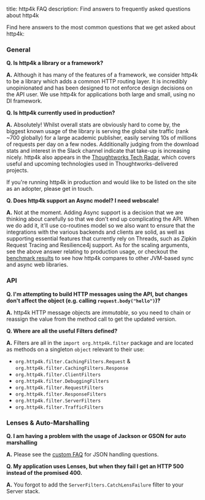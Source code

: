 title: http4k FAQ
description: Find answers to frequently asked questions about http4k

Find here answers to the most common questions that we get asked about http4k:

### General
**Q. Is http4k a library or a framework?**

**A.** Although it has many of the features of a framework, we consider http4k to be a library which adds a common HTTP routing layer. It is incredibly unopinionated and has been designed to not enforce design decisions on the API user. We use http4k for applications both large and small, using no DI framework.

**Q. Is http4k currently used in production?**

**A.** Absolutely! Whilst overall stats are obviously hard to come by, the biggest known usage of the library is serving the global site traffic (rank ~700 globally) for a large academic publisher, easily serving 10s of millions of requests per day on a few nodes. Additionally judging from the download stats and interest in the Slack channel indicate that take-up is increasing nicely. http4k also appears in the [Thoughtworks Tech Radar](https://www.thoughtworks.com/radar/languages-and-frameworks/http4k), which covers useful and upcoming technologies used in Thoughtworks-delivered projects.

If you're running http4k in production and would like to be listed on the site as an adopter, please get in touch.

**Q. Does http4k support an Async model? I need webscale!**

**A.** Not at the moment. Adding Async support is a decision that we are thinking about carefully so that we don't end up complicating the API. When we do add it, it'll use co-routines model so we also want to ensure that the integrations with the various backends and clients are solid, as well as supporting essential features that currently rely on Threads, such as Zipkin Request Tracing and Resilience4j support. As for the scaling arguments, see the above answer relating to production usage, or checkout the [benchmark results](/performance/) to see how http4k compares to other JVM-based sync and async web libraries.

### API
**Q. I'm attempting to build HTTP messages using the API, but changes don't affect the object (e.g. calling `request.body("hello")`)?**

**A.** http4k HTTP message objects are *immutable*, so you need to chain or reassign the value from the method call to get the updated version.

**Q. Where are all the useful Filters defined?**

**A.** Filters are all in the `import org.http4k.filter` package and are located as methods on a singleton `object` relevant to their use:

- `org.http4k.filter.CachingFilters.Request` & `org.http4k.filter.CachingFilters.Response` 
- `org.http4k.filter.ClientFilters`
- `org.http4k.filter.DebuggingFilters`
- `org.http4k.filter.RequestFilters`
- `org.http4k.filter.ResponseFilters`
- `org.http4k.filter.ServerFilters` 
- `org.http4k.filter.TrafficFilters`

### Lenses & Auto-Marshalling
**Q. I am having a problem with the usage of Jackson or GSON for auto marshalling**

**A.** Please see the [custom FAQ](/guide/reference/json/) for JSON handling questions.

**Q. My application uses Lenses, but when they fail I get an HTTP 500 instead of the promised 400.**

**A.** You forgot to add the `ServerFilters.CatchLensFailure` filter to your Server stack.

[http4k]: https://http4k.org
